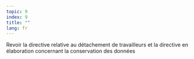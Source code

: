 ```yaml
---
topic: 9
index: 9
title: ""
lang: fr
---
```

Revoir la directive relative au détachement de travailleurs et la directive en
élaboration concernant la conservation des données
